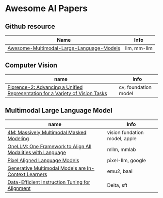 # Awesome AI Papers


## Github resource
Name | Info
---|---
[Awesome-Multimodal-Large-Language-Models](https://github.com/BradyFU/Awesome-Multimodal-Large-Language-Models) | llm, mm-llm


## Computer Vision

name| Info
---|---
[Florence-2: Advancing a Unified Representation for a Variety of Vision Tasks](https://arxiv.org/abs/2311.06242) | cv, foundation model

## Multimodal Large Language Model
name| Info
---|---
[4M: Massively Multimodal Masked Modeling](https://arxiv.org/abs/2312.06647) | vision fundation model, apple
[OneLLM: One Framework to Align All Modalities with Language](https://arxiv.org/pdf/2312.03700.pdf) |  mllm, mmlab
[Pixel Aligned Language Models](https://jerryxu.net/PixelLLM/) |  pixel-llm, google
[Generative Multimodal Models are In-Context Learners](https://baaivision.github.io/emu2/) |  emu2, baai
[Data-Efficient Instruction Tuning for Alignment](https://arxiv.org/pdf/2312.15685.pdf) | Deita, sft


